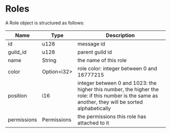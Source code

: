 # Roles

A Role object is structured as follows:

| Name | Type | Description |
| ---- | ---- | ----------- |
| id | u128 | message id |
| guild_id | u128 | parent guild id |
| name | String | the name of this role |
| color | Option\<i32> | role color: integer between 0 and 16777215 |
| position | i16 | integer between 0 and 1023: the higher this number, the higher the role: if this number is the same as another, they will be sorted alphabetically |
| permissions | Permissions | the permissions this role has attached to it |
